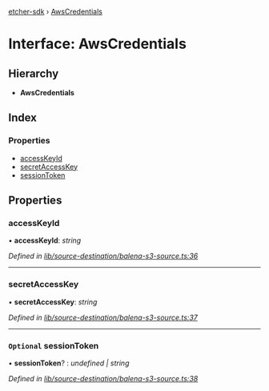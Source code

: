 [etcher-sdk](../README.md) › [AwsCredentials](awscredentials.md)

# Interface: AwsCredentials

## Hierarchy

* **AwsCredentials**

## Index

### Properties

* [accessKeyId](awscredentials.md#accesskeyid)
* [secretAccessKey](awscredentials.md#secretaccesskey)
* [sessionToken](awscredentials.md#optional-sessiontoken)

## Properties

###  accessKeyId

• **accessKeyId**: *string*

*Defined in [lib/source-destination/balena-s3-source.ts:36](https://github.com/balena-io-modules/etcher-sdk/blob/96443cd/lib/source-destination/balena-s3-source.ts#L36)*

___

###  secretAccessKey

• **secretAccessKey**: *string*

*Defined in [lib/source-destination/balena-s3-source.ts:37](https://github.com/balena-io-modules/etcher-sdk/blob/96443cd/lib/source-destination/balena-s3-source.ts#L37)*

___

### `Optional` sessionToken

• **sessionToken**? : *undefined | string*

*Defined in [lib/source-destination/balena-s3-source.ts:38](https://github.com/balena-io-modules/etcher-sdk/blob/96443cd/lib/source-destination/balena-s3-source.ts#L38)*
